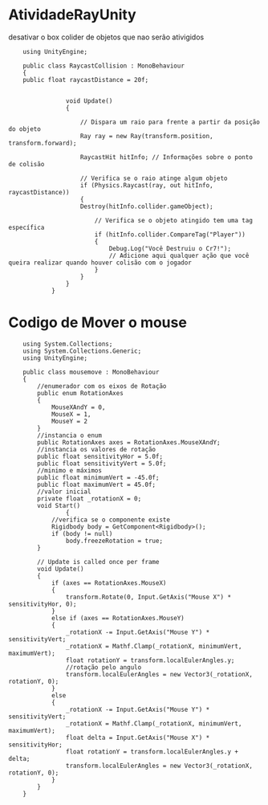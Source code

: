 # AtividadeRayUnity
desativar o box colider de objetos que nao serão ativigidos

        using UnityEngine;

        public class RaycastCollision : MonoBehaviour
        {    
        public float raycastDistance = 20f;
    

                    void Update()
                    {
                    
                        // Dispara um raio para frente a partir da posição do objeto
                        Ray ray = new Ray(transform.position, transform.forward);
                        
                        RaycastHit hitInfo; // Informações sobre o ponto de colisão
                
                        // Verifica se o raio atinge algum objeto
                        if (Physics.Raycast(ray, out hitInfo, raycastDistance))
                        {
                        Destroy(hitInfo.collider.gameObject);
                
                            // Verifica se o objeto atingido tem uma tag específica
                            if (hitInfo.collider.CompareTag("Player"))
                            {
                                Debug.Log("Você Destruiu o Cr7!");
                                // Adicione aqui qualquer ação que você queira realizar quando houver colisão com o jogador
                            }
                        }
                    }
                }

# Codigo de Mover o mouse
        using System.Collections;
        using System.Collections.Generic;
        using UnityEngine;

        public class mousemove : MonoBehaviour
        {
            //enumerador com os eixos de Rotação
            public enum RotationAxes
            {
                MouseXAndY = 0,
                MouseX = 1,
                MouseY = 2
            }
            //instancia o enum
            public RotationAxes axes = RotationAxes.MouseXAndY;
            //instancia os valores de rotação
            public float sensitivityHor = 5.0f;
            public float sensitivityVert = 5.0f;
            //minimo e máximos
            public float minimumVert = -45.0f;
            public float maximumVert = 45.0f;
            //valor inicial
            private float _rotationX = 0;
            void Start()
                    {
                //verifica se o componente existe
                Rigidbody body = GetComponent<Rigidbody>();
                if (body != null)
                    body.freezeRotation = true;
            }

            // Update is called once per frame
            void Update()
            {
                if (axes == RotationAxes.MouseX)
                {
                    transform.Rotate(0, Input.GetAxis("Mouse X") * sensitivityHor, 0);
                }
                else if (axes == RotationAxes.MouseY)
                {
                    _rotationX -= Input.GetAxis("Mouse Y") * sensitivityVert;
                    _rotationX = Mathf.Clamp(_rotationX, minimumVert, maximumVert);
                    float rotationY = transform.localEulerAngles.y;
                    //rotação pelo angulo 
                    transform.localEulerAngles = new Vector3(_rotationX, rotationY, 0);
                }
                else
                {
                    _rotationX -= Input.GetAxis("Mouse Y") * sensitivityVert;
                    _rotationX = Mathf.Clamp(_rotationX, minimumVert, maximumVert);
                    float delta = Input.GetAxis("Mouse X") * sensitivityHor;
                    float rotationY = transform.localEulerAngles.y + delta;
                    transform.localEulerAngles = new Vector3(_rotationX, rotationY, 0);
                }        
            }
        }

